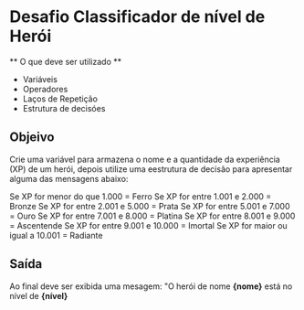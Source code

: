 # Desafio Classificador de nível de Herói

** O que deve ser utilizado **

- Variáveis
- Operadores
- Laços de Repetição
- Estrutura de decisóes

## Objeivo

Crie uma variável para armazena o nome e a quantidade 
da experiência (XP) de um herói, depois utilize uma eestrutura de 
decisão para apresentar alguma das mensagens abaixo:

Se XP for menor do que 1.000 = Ferro
Se XP for entre 1.001 e 2.000 = Bronze
Se XP for entre 2.001 e 5.000 = Prata
Se XP for entre 5.001 e 7.000 = Ouro
Se XP for entre 7.001 e 8.000 = Platina
Se XP for entre 8.001 e 9.000 = Ascentende
Se XP for entre 9.001 e 10.000 = Imortal
Se XP for maior ou igual a 10.001 = Radiante

## Saída

Ao final deve ser exibida uma mesagem:
"O herói de nome **{nome}** está no nível de **{nível}**


